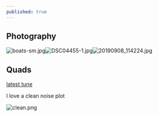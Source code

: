 ```yaml
---
published: true
---
```

## Photography

![boats-sm.jpg]({{site.baseurl}}/media/boats-sm.jpg)![DSC04455-1.jpg]({{site.baseurl}}/media/DSC04455-1.jpg)![20190908_114224.jpg]({{site.baseurl}}/media/20190908_114224.jpg)


## Quads

[latest tune](https://youtu.be/n923EXUID9M)

I love a clean noise plot

![clean.png]({{site.baseurl}}/media/clean.png)
